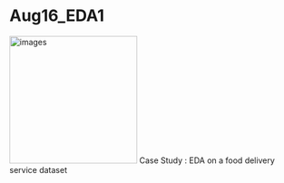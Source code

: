 # Aug16_EDA1
<img width="225" height="225" alt="images" src="https://github.com/user-attachments/assets/ef06cfe6-03b2-4486-ae46-87ac18869d81" />
 Case Study : EDA on a food delivery service dataset
